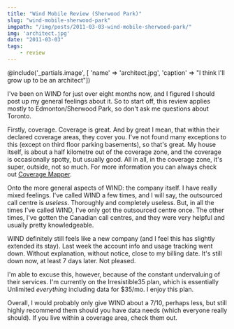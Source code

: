 ```yaml
---
title: "Wind Mobile Review (Sherwood Park)"
slug: "wind-mobile-sherwood-park"
imgpath: "/img/posts/2011-03-03-wind-mobile-sherwood-park/"
img: 'architect.jpg'
date: "2011-03-03"
tags:
    - review
---
```


@include('_partials.image', [ 'name' => 'architect.jpg', 'caption' => "I think I'll grow up to be an architect"])

I've been on WIND for just over eight months now, and I figured I should post up my general feelings about it. So to 
start off, this review applies mostly to Edmonton/Sherwood Park, so don't ask me questions about Toronto.

Firstly, coverage. Coverage is great. And by great I mean, that within their declared coverage areas, they cover you. 
I've not found many exceptions to this (except on third floor parking basements), so that's great. My house itself, is 
about a half kilometre out of the coverage zone, and the coverage is occasionally spotty, but usually good. All in all, 
in the coverage zone, it's super, outside, not so much. For more information you can always check out 
[Coverage Mapper](http://coveragemapper.com/).

Onto the more general aspects of WIND: the company itself. I have really mixed feelings. I've called WIND a few times, 
and I will say, the outsourced call centre is _useless_. Thoroughly and completely useless. But, in all the times I've 
called WIND, I've only got the outsourced centre once. The other times, I've gotten the Canadian call centres, and they 
were very helpful and usually pretty knowledgeable.

WIND definitely still feels like a new company (and I feel this has slightly extended its stay). Last week the account 
info and usage tracking went down. Without explanation, without notice, close to my billing date. It's still down now, 
at least 7 days later. Not pleased.

I'm able to excuse this, however, because of the constant undervaluing of their services. I'm currently on the 
Irresistible35 plan, which is essentially Unlimited _everything_ including data for $35/mo. I enjoy this plan.

Overall, I would probably only give WIND about a 7/10, perhaps less, but still highly recommend them should you have 
data needs (which everyone really should). If you live within a coverage area, check them out.
